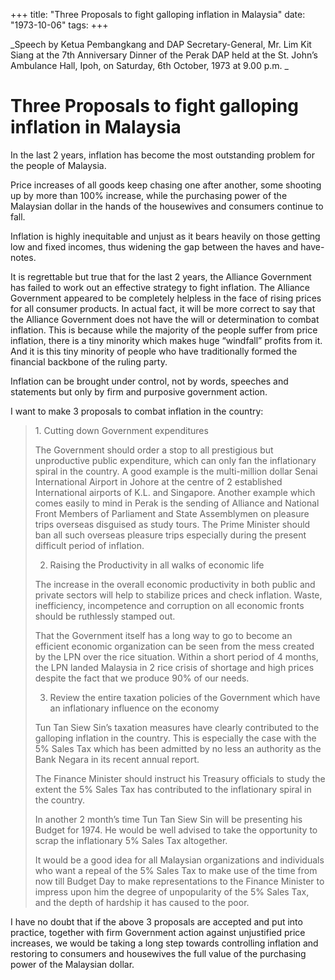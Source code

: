 +++ 
title: "Three Proposals to fight galloping inflation in Malaysia"
date: "1973-10-06"
tags:
+++

_Speech by Ketua Pembangkang and DAP Secretary-General, Mr. Lim Kit Siang at the 7th Anniversary Dinner of the Perak DAP held at the St. John’s Ambulance Hall, Ipoh, on Saturday, 6th October, 1973 at 9.00 p.m.	_				

# Three Proposals to fight galloping inflation in Malaysia

In the last 2 years, inflation has become the most outstanding problem for the people of Malaysia.

Price increases of all goods keep chasing one after another, some shooting up by more than 100% increase, while the purchasing power of the Malaysian dollar in the hands of the housewives and consumers continue to fall.

Inflation is highly inequitable and unjust as it bears heavily on those getting low and fixed incomes, thus widening the gap between the haves and have-notes.

It is regrettable but true that for the last 2 years, the Alliance Government has failed to work out an effective strategy to fight inflation. The Alliance Government appeared to be completely helpless in the face of rising prices for all consumer products. In actual fact, it will be more correct to say that the Alliance Government does not have the will or determination to combat inflation. This is because while the majority of the people suffer from price inflation, there is a tiny minority which makes huge “windfall” profits from it. And it is this tiny minority of people who have traditionally formed the financial backbone of the ruling party.</u>

Inflation can be brought under control, not by words, speeches and statements but only by firm and purposive government action.

I want to make 3 proposals to combat inflation in the country:



<blockquote>1.	Cutting down Government expenditures

The Government should order a stop to all prestigious but unproductive public expenditure, which can only fan the inflationary spiral in the country. A good example is the multi-million dollar Senai International Airport in Johore at the centre of 2 established International airports of K.L. and Singapore. Another example which comes easily to mind in Perak is the sending of Alliance and National Front Members of Parliament and State Assemblymen on pleasure trips overseas disguised as study tours. The Prime Minister should ban all such overseas pleasure trips especially during the present difficult period of inflation.

2.	Raising the Productivity in all walks of economic life

The increase in the overall economic productivity in both public and private sectors will help to stabilize prices and check inflation. Waste, inefficiency, incompetence and corruption on all economic fronts should be ruthlessly stamped out.

That the Government itself has a long way to go to become an efficient economic organization can be seen from the mess created by the LPN over the rice situation. Within a short period of 4 months, the LPN landed Malaysia in 2 rice crisis of shortage and high prices despite the fact that we produce 90% of our needs.

3.	Review the entire taxation policies of the Government which have an inflationary influence on the economy

Tun Tan Siew Sin’s taxation measures have clearly contributed to the galloping inflation in the country. This is especially the case with the 5% Sales Tax which has been admitted by no less an authority as the Bank Negara in its recent annual report.

The Finance Minister should instruct his Treasury officials to study the extent the 5% Sales Tax has contributed to the inflationary spiral in the country.

In another 2 month’s time Tun Tan Siew Sin will be presenting his Budget for 1974. He would be well advised to take the opportunity to scrap the inflationary 5% Sales Tax altogether.

It would be a good idea for all Malaysian organizations and individuals who want a repeal of the 5% Sales Tax to make use of the time from now till Budget Day to make representations to the Finance Minister to impress upon him the degree of unpopularity of the 5% Sales Tax, and the depth of hardship it has caused to the poor.</blockquote>



I have no doubt that if the above 3 proposals are accepted and put into practice, together with firm Government action against unjustified price increases, we would be taking a long step towards controlling inflation and restoring to consumers and housewives the full value of the purchasing power of the Malaysian dollar.
 
